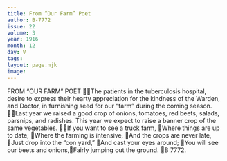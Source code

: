 ```yaml
---
title: From “Our Farm” Poet
author: B-7772
issue: 22
volume: 3
year: 1916
month: 12
day: V
tags:
layout: page.njk
image:
---
```

FROM “OUR FARM” POET The patients in the tuberculosis hospital, desire to express their hearty appreciation for the kindness of the Warden, and Doctor, in furnishing seed for our “farm” during the coming season. Last year we raised a good crop of onions, tomatoes, red beets, salads, parsnips, and radishes. This year we expect to raise a banner crop of the same vegetables. If you want to see a truck farm, Where things are up to date; Where the farming is intensive, And the crops are never late, Just drop into the “con yard,” And cast your eyes around; You will see our beets and onions,Fairly jumping out the ground. B 7772. 
